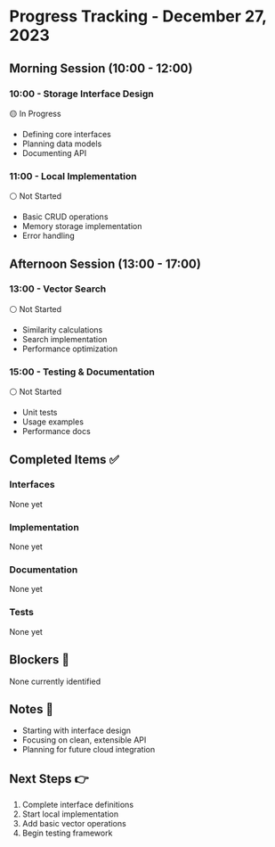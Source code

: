 # Progress Tracking - December 27, 2023

## Morning Session (10:00 - 12:00)

### 10:00 - Storage Interface Design
🟡 In Progress
- Defining core interfaces
- Planning data models
- Documenting API

### 11:00 - Local Implementation
⚪ Not Started
- Basic CRUD operations
- Memory storage implementation
- Error handling

## Afternoon Session (13:00 - 17:00)

### 13:00 - Vector Search
⚪ Not Started
- Similarity calculations
- Search implementation
- Performance optimization

### 15:00 - Testing & Documentation
⚪ Not Started
- Unit tests
- Usage examples
- Performance docs

## Completed Items ✅

### Interfaces
None yet

### Implementation
None yet

### Documentation
None yet

### Tests
None yet

## Blockers 🚫
None currently identified

## Notes 📝
- Starting with interface design
- Focusing on clean, extensible API
- Planning for future cloud integration

## Next Steps 👉
1. Complete interface definitions
2. Start local implementation
3. Add basic vector operations
4. Begin testing framework
